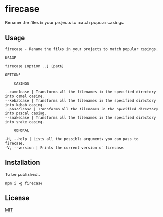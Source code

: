 # firecase
Rename the files in your projects to match popular casings.

## Usage

```
firecase - Rename the files in your projects to match popular casings.

USAGE

firecase [option...] [path]

OPTIONS

    CASINGS

--camelcase | Transforms all the filenames in the specified directory into camel casing.
--kebabcase | Transforms all the filenames in the specified directory into kebab casing.
--pascalcase | Transforms all the filenames in the specified directory into pascal casing. 
--snakecase | Transforms all the filenames in the specified directory into snake casing.

    GENERAL

-H, --help | Lists all the possible arguments you can pass to firecase.
-V, --version | Prints the current version of firecase. 
```

## Installation
To be published..

```
npm i -g firecase
```

## License
[MIT](LICENSE)
